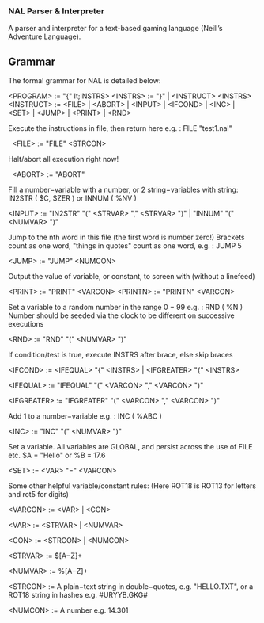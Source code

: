### NAL Parser & Interpreter

A parser and interpreter for a text-based gaming language (Neill’s Adventure Language).

## Grammar
The formal grammar for NAL is detailed below:

  &lt;PROGRAM> := "{" lt;INSTRS>
   &lt;INSTRS> := "}" |  &lt;INSTRUCT>  &lt;INSTRS>
   &lt;INSTRUCT> :=  &lt;FILE> |  &lt;ABORT> |  &lt;INPUT> |  &lt;IFCOND> |  &lt;INC> |  &lt;SET> |
   &lt;JUMP> |  &lt;PRINT> |  &lt;RND>

  
Execute the instructions in file, then return here e.g. : FILE "test1.nal"

&nbsp;&nbsp;&lt;FILE> := "FILE" &lt;STRCON>
  
Halt/abort all execution right now!

&nbsp;&nbsp;&lt;ABORT> := "ABORT"
  
Fill a number−variable with a number, or 2 string−variables with string: IN2STR ( $C, $ZER ) or INNUM ( %NV )

&lt;INPUT> := "IN2STR" "("  &lt;STRVAR> ","  &lt;STRVAR> ")" | "INNUM" "("  &lt;NUMVAR> ")"
  
Jump to the nth word in this file (the first word is number zero!)
Brackets count as one word, "things in quotes" count as one word, e.g. : JUMP 5

&lt;JUMP> := "JUMP"  &lt;NUMCON>
  
Output the value of variable, or constant, to screen with (without a linefeed)

&lt;PRINT> := "PRINT"  &lt;VARCON>
&lt;PRINTN> := "PRINTN"  &lt;VARCON>
  
Set a variable to a random number in the range 0 − 99 e.g. : RND ( %N )
Number should be seeded via the clock to be different on successive executions

&lt;RND> := "RND" "("  &lt;NUMVAR> ")"
  
If condition/test is true, execute INSTRS after brace, else skip braces

 &lt;IFCOND> :=  &lt;IFEQUAL> "{"  &lt;INSTRS> |  &lt;IFGREATER> "{"  &lt;INSTRS>
 
 &lt;IFEQUAL> := "IFEQUAL" "("  &lt;VARCON> ","  &lt;VARCON> ")"
 
 &lt;IFGREATER> := "IFGREATER" "("  &lt;VARCON> ","  &lt;VARCON> ")"
  
Add 1 to a number−variable e.g. : INC ( %ABC )

&lt;INC> := "INC" "("  &lt;NUMVAR> ")"
  
Set a variable. All variables are GLOBAL, and persist across the use of FILE etc. $A = "Hello" or %B = 17.6

&lt;SET> :=  &lt;VAR> "="  &lt;VARCON>
  
Some other helpful variable/constant rules:
(Here ROT18 is ROT13 for letters and rot5 for digits)

 &lt;VARCON> :=  &lt;VAR> |  &lt;CON>
 
 &lt;VAR> :=  &lt;STRVAR> |  &lt;NUMVAR>
 
 &lt;CON> :=  &lt;STRCON> |  &lt;NUMCON>
 
 &lt;STRVAR> := $[A−Z]+
 
 &lt;NUMVAR> := %[A−Z]+
 
 &lt;STRCON> := A plain−text string in double−quotes, e.g. "HELLO.TXT",
or a ROT18 string in hashes e.g. #URYYB.GKG#

 &lt;NUMCON> := A number e.g. 14.301

